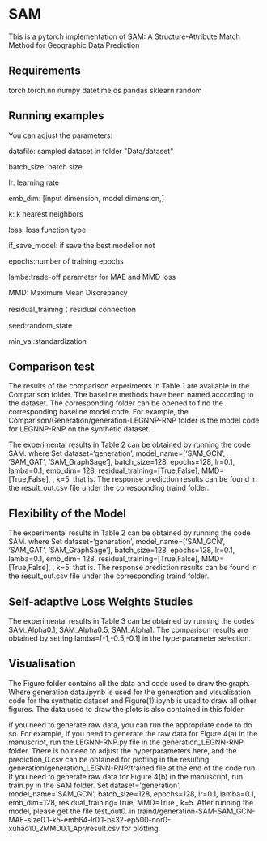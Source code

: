 # SAM
This is a pytorch implementation of SAM: A Structure-Attribute Match Method for Geographic Data Prediction
## Requirements
torch
torch.nn
numpy
datetime
os
pandas
sklearn
random

## Running examples
You can adjust the parameters:

datafile: sampled dataset in folder "Data/dataset"

batch_size: batch size

lr: learning rate

emb_dim: [input dimension, model dimension,]

k: k nearest neighbors

loss: loss function type

if_save_model: if save the best model or not

epochs:number of training epochs

lamba:trade-off parameter for MAE and MMD loss

MMD: Maximum Mean Discrepancy

residual_training：residual connection

seed:random_state

min_val:standardization

## Comparison test

The results of the comparison experiments in Table 1 are available in the Comparison folder. The baseline methods have been named according to the dataset. The corresponding folder can be opened to find the corresponding baseline model code. For example, the Comparison/Generation/generation-LEGNNP-RNP folder is the model code for LEGNNP-RNP on the synthetic dataset.

The experimental results in Table 2 can be obtained by running the code SAM. where Set dataset=‘generation’, model_name=[‘SAM_GCN’, ‘SAM_GAT’, ‘SAM_GraphSage’], batch_size=128, epochs=128, lr=0.1, lamba=0.1, emb_dim= 128, residual_training=[True,False], MMD=[True,False], , k=5. that is. The response prediction results can be found in the result_out.csv file under the corresponding traind folder.
## Flexibility of the Model

The experimental results in Table 2 can be obtained by running the code SAM. where Set dataset=‘generation’, model_name=[‘SAM_GCN’, ‘SAM_GAT’, ‘SAM_GraphSage’], batch_size=128, epochs=128, lr=0.1, lamba=0.1, emb_dim= 128, residual_training=[True,False], MMD=[True,False], , k=5. that is. The response prediction results can be found in the result_out.csv file under the corresponding traind folder.

## Self-adaptive Loss Weights Studies
The experimental results in Table 3 can be obtained by running the codes SAM_Alpha0.1, SAM_Alpha0.5, SAM_Alpha1. The comparison results are obtained by setting lamba=[-1,-0.5,-0.1] in the hyperparameter selection.


## Visualisation
The Figure folder contains all the data and code used to draw the graph. Where generation data.ipynb is used for the generation and visualisation code for the synthetic dataset and Figure(1).ipynb is used to draw all other figures. The data used to draw the plots is also contained in this folder.

If you need to generate raw data, you can run the appropriate code to do so.
For example, if you need to generate the raw data for Figure 4(a) in the manuscript, run the LEGNN-RNP.py file in the generation_LEGNN-RNP folder. There is no need to adjust the hyperparameters here, and the prediction_0.csv can be obtained for plotting in the resulting generation/generation_LEGNN-RNP/trained file at the end of the code run.
If you need to generate raw data for Figure 4(b) in the manuscript, run train.py in the SAM folder. Set dataset='generation', model_name='SAM_GCN', batch_size=128, epochs=128, lr=0.1, lamba=0.1, emb_dim=128, residual_training=True, MMD=True , k=5. After running the model, please get the file test_out0. in traind/generation-SAM-SAM_GCN-MAE-size0.1-k5-emb64-lr0.1-bs32-ep500-nor0-xuhao10_2MMD0.1_Apr/result.csv for plotting.

